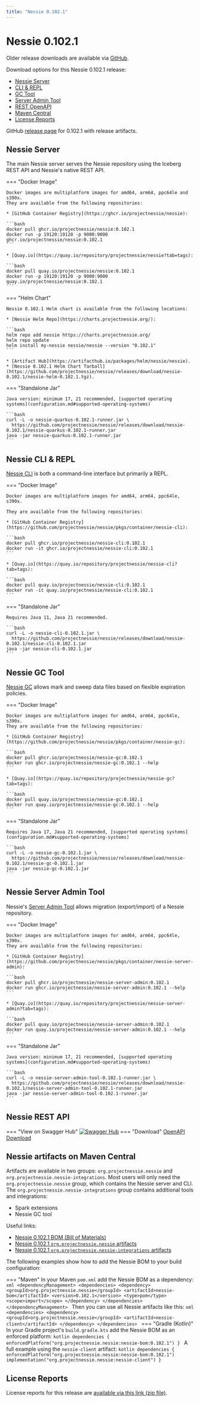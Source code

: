 ```yaml
---
title: "Nessie 0.102.1"
---
```


# Nessie 0.102.1

Older release downloads are available via [GitHub](https://github.com/projectnessie/nessie/releases).

Download options for this Nessie 0.102.1 release:

* [Nessie Server](#nessie-server)
* [CLI & REPL](#nessie-cli--repl)
* [GC Tool](#nessie-gc-tool)
* [Server Admin Tool](#nessie-server-admin-tool)
* [REST OpenAPI](#nessie-rest-api)
* [Maven Central](#nessie-artifacts-on-maven-central)
* [License Reports](#license-reports)

GitHub [release page](https://github.com/projectnessie/nessie/releases/tag/nessie-0.102.1) for 0.102.1 with release artifacts.

## Nessie Server

The main Nessie server serves the Nessie repository using the Iceberg REST API and Nessie's native REST API.

=== "Docker Image"

    Docker images are multiplatform images for amd64, arm64, ppc64le and s390x.
    They are available from the following repositories:

    * [GitHub Container Registry](https://ghcr.io/projectnessie/nessie):

    ```bash
    docker pull ghcr.io/projectnessie/nessie:0.102.1
    docker run -p 19120:19120 -p 9000:9000 ghcr.io/projectnessie/nessie:0.102.1
    ```

    * [Quay.io](https://quay.io/repository/projectnessie/nessie?tab=tags):

    ```bash
    docker pull quay.io/projectnessie/nessie:0.102.1
    docker run -p 19120:19120 -p 9000:9000 quay.io/projectnessie/nessie:0.102.1
    ```

=== "Helm Chart"

    Nessie 0.102.1 Helm chart is available from the following locations:

    * [Nessie Helm Repo](https://charts.projectnessie.org/):

    ```bash
    helm repo add nessie https://charts.projectnessie.org/
    helm repo update
    helm install my-nessie nessie/nessie --version "0.102.1"
    ```

    * [Artifact Hub](https://artifacthub.io/packages/helm/nessie/nessie).
    * [Nessie 0.102.1 Helm Chart Tarball](https://github.com/projectnessie/nessie/releases/download/nessie-0.102.1/nessie-helm-0.102.1.tgz).

=== "Standalone Jar"

    Java version: minimum 17, 21 recommended, [supported operating systems](configuration.md#supported-operating-systems)

    ```bash
    curl -L -o nessie-quarkus-0.102.1-runner.jar \
      https://github.com/projectnessie/nessie/releases/download/nessie-0.102.1/nessie-quarkus-0.102.1-runner.jar
    java -jar nessie-quarkus-0.102.1-runner.jar
    ```

## Nessie CLI & REPL

[Nessie CLI](cli.md) is both a command-line interface but primarily a REPL.

=== "Docker Image"

    Docker images are multiplatform images for amd64, arm64, ppc64le, s390x.

    They are available from the following repositories:

    * [GitHub Container Registry](https://github.com/projectnessie/nessie/pkgs/container/nessie-cli):

    ```bash
    docker pull ghcr.io/projectnessie/nessie-cli:0.102.1
    docker run -it ghcr.io/projectnessie/nessie-cli:0.102.1 
    ```

    * [Quay.io](https://quay.io/repository/projectnessie/nessie-cli?tab=tags):

    ```bash
    docker pull quay.io/projectnessie/nessie-cli:0.102.1
    docker run -it quay.io/projectnessie/nessie-cli:0.102.1
    ```

=== "Standalone Jar"

    Requires Java 11, Java 21 recommended.

    ```bash
    curl -L -o nessie-cli-0.102.1.jar \
      https://github.com/projectnessie/nessie/releases/download/nessie-0.102.1/nessie-cli-0.102.1.jar
    java -jar nessie-cli-0.102.1.jar
    ```

## Nessie GC Tool

[Nessie GC](gc.md) allows mark and sweep data files based on flexible expiration policies.

=== "Docker Image"

    Docker images are multiplatform images for amd64, arm64, ppc64le, s390x.
    They are available from the following repositories:

    * [GitHub Container Registry](https://github.com/projectnessie/nessie/pkgs/container/nessie-gc):

    ```bash
    docker pull ghcr.io/projectnessie/nessie-gc:0.102.1
    docker run ghcr.io/projectnessie/nessie-gc:0.102.1 --help
    ```

    * [Quay.io](https://quay.io/repository/projectnessie/nessie-gc?tab=tags):

    ```bash
    docker pull quay.io/projectnessie/nessie-gc:0.102.1
    docker run quay.io/projectnessie/nessie-gc:0.102.1 --help
    ```

=== "Standalone Jar"

    Requires Java 17, Java 21 recommended, [supported operating systems](configuration.md#supported-operating-systems)

    ```bash
    curl -L -o nessie-gc-0.102.1.jar \
      https://github.com/projectnessie/nessie/releases/download/nessie-0.102.1/nessie-gc-0.102.1.jar
    java -jar nessie-gc-0.102.1.jar
    ```

## Nessie Server Admin Tool

Nessie's [Server Admin Tool](export_import.md) allows migration (export/import) of a
Nessie repository.

=== "Docker Image"

    Docker images are multiplatform images for amd64, arm64, ppc64le, s390x.
    They are available from the following repositories:

    * [GitHub Container Registry](https://github.com/projectnessie/nessie/pkgs/container/nessie-server-admin):

    ```bash
    docker pull ghcr.io/projectnessie/nessie-server-admin:0.102.1
    docker run ghcr.io/projectnessie/nessie-server-admin:0.102.1 --help
    ```

    * [Quay.io](https://quay.io/repository/projectnessie/nessie-server-admin?tab=tags):

    ```bash
    docker pull quay.io/projectnessie/nessie-server-admin:0.102.1
    docker run quay.io/projectnessie/nessie-server-admin:0.102.1 --help
    ```

=== "Standalone Jar"

    Java version: minimum 17, 21 recommended, [supported operating systems](configuration.md#supported-operating-systems)

    ```bash
    curl -L -o nessie-server-admin-tool-0.102.1-runner.jar \
      https://github.com/projectnessie/nessie/releases/download/nessie-0.102.1/nessie-server-admin-tool-0.102.1-runner.jar
    java -jar nessie-server-admin-tool-0.102.1-runner.jar
    ```

## Nessie REST API

=== "View on Swagger Hub"
    [![Swagger Hub](https://img.shields.io/badge/swagger%20hub-nessie-3f6ec6?style=for-the-badge&logo=swagger&link=https%3A%2F%2Fapp.swaggerhub.com%2Fapis%2Fprojectnessie%2Fnessie)](https://app.swaggerhub.com/apis/projectnessie/nessie/0.102.1)
=== "Download"
    [OpenAPI Download](https://github.com/projectnessie/nessie/releases/download/nessie-0.102.1/nessie-openapi-0.102.1.yaml)

## Nessie artifacts on Maven Central

Artifacts are available in two groups: `org.projectnessie.nessie` and
`org.projectnessie.nessie-integrations`. Most users will only need the `org.projectnessie.nessie`
group, which contains the Nessie server and CLI. The `org.projectnessie.nessie-integrations` group
contains additional tools and integrations:

* Spark extensions
* Nessie GC tool

Useful links:

* [Nessie 0.102.1 BOM (Bill of Materials)](https://search.maven.org/artifact/org.projectnessie.nessie/nessie-bom/0.102.1/pom)
* [Nessie 0.102.1 `org.projectnessie.nessie` artifacts](https://search.maven.org/search?q=g:org.projectnessie.nessie%20v:0.102.1)
* [Nessie 0.102.1 `org.projectnessie.nessie-integrations` artifacts](https://search.maven.org/search?q=g:org.projectnessie.nessie-integrations%20v:0.102.1)

The following examples show how to add the Nessie BOM to your build configuration:

=== "Maven"
    In your Maven `pom.xml` add the Nessie BOM as a dependency:
    ```xml
    <dependencyManagement>
      <dependencies>
        <dependency>
          <groupId>org.projectnessie.nessie</groupId>
          <artifactId>nessie-bom</artifactId>
          <version>0.102.1</version>
          <type>pom</type>
          <scope>import</scope>
        </dependency>
      </dependencies>
    </dependencyManagement>
    ```
    Then you can use all Nessie artifacts like this:
    ```xml
    <dependencies>
      <dependency>
        <groupId>org.projectnessie.nessie</groupId>
        <artifactId>nessie-client</artifactId>
      </dependency>
    </dependencies>
    ```
=== "Gradle (Kotlin)"
    In your Gradle project's `build.gradle.kts` add the Nessie BOM as an enforced platform:
    ```kotlin
    dependencies {
      enforcedPlatform("org.projectnessie.nessie:nessie-bom:0.102.1")
    }
    ```
    A full example using the `nessie-client` artifact:
    ```kotlin
    dependencies {
      enforcedPlatform("org.projectnessie.nessie:nessie-bom:0.102.1")
      implementation("org.projectnessie.nessie:nessie-client")
    }
    ```

## License Reports

License reports for this release are [available via this link (zip file)](https://github.com/projectnessie/nessie/releases/download/nessie-0.102.1/nessie-aggregated-license-report-0.102.1.zip).
